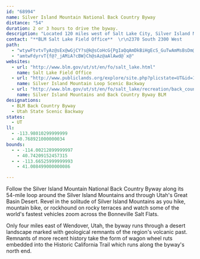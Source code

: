 ```yaml
---
id: "68994"
name: Silver Island Mountain National Back Country Byway
distance: "54"
duration: 2 or 3 hours to drive the byway.
description: "Located 120 miles west of Salt Lake City, Silver Island Mountain National Back Country Byway follows a 54-mile loop in northwest Utah."
contact: "**BLM Salt Lake Field Office**  \r\n2370 South 2300 West                                        \r\nSalt Lake City, UT 84119                                             \r\n801-977-4300                                                   "
path:
  - "wtywFtvtvTyAz@sEx@wGjCY?s@k@sCoHcG{PgIaQqAmDkBiHgEcS_GuTwAmMsBsDm@aD[iFI}Cu@uCgBaE[_C]kA_As@_@_A{EcPa@aC}@}Bu@Fy@d@wBlBoBx@iADuIcAkBo@uFmCcF}EmEgG_@kAoAyFwCmOyC}KyA_DoBgD}FuFwCcCaEi@u@]y@_Bu@iDqEaI_CkFs@yCsA{CaAmCw@qAwDoDsIgOkKoYaCwHu@yCoBuKaBsGKsBsE_KsAoBiDuHs@wB_@yBmEgNkJg]{FgR{@oEuAyCcAsDcBaJgAyCeAsAwAq@}A\\gB_@qF{C}C_DiD}AkNwFcD}@gFA}Bk@sIaF}CWeIyEgHsAaJy@iC|@yADiAQoMRgIgE_AyA}@y@cBe@iCFqEm@oAPiAj@cGz@_MpAyDtBsDxA}@O_By@y@q@_B}AgFcEuHgIeDsCwAw@yC{@cGeC{BsAuF{DsAkAc@q@qDmIoE}GkF{MeCgCcFaPwCcKgB_LsBgIkDwPw@mFe@{JCmCReBrBuMb@aHg@{FoCmLcC_JB{AIgCYwBoAgGWmCoAoHUyAImCKkAsAsJiBmGc@{@_@yBsAgEEy@JqCAmAS{AE}AO{@@q@GmAYgAG_BQmAImCu@_D?}@x@mHi@wFwFoUgCgG_EgLaFkWoAsKwB_ZmBqFsHwLqEsKeAgD_A{@_ImDkDu@i@o@}A}CsCaEoAiAsAQ_Am@gHkC_MmCmEuHcBcCiBcCoAy@gJWwDyAiASiB}@cCcCc@_Au@kBiBmDcC{HwBsHyBgFyD{KmBgGo@sCyCgGoF}OkG{PwAkEmCiKUgDkE_LuCwGoI{M{AsBOe@]e@eCmA}Ae@yCyBg@g@aA_BsD{DYe@y@sB_@eBYmCgCmM[y@yAyGsAiEaBsDy@gFiEiQc@kAu@mAqAaFaAeB_ByD_BeD}DiFy@KOMIkBDsDE{@y@wDOgCN_COuBn@mE?YOq@eAaBSyA_@q@C{Bi@yCI}@AgCTsCYsAB{BCeCUyAHaFO{Dy@aIg@wCq@gBSwAcAuDyAmCcG{Hc@e@oAy@_@kAy@qAwDoBoCyCy@qAaIuP_@}AYyCOq@iAsCSW_Au@OCy@d@SBgAm@qC}@wA{BeAw@cBkBsBuDsCmByCqCiBoBKWSmASgGU_AiAsCqAeC[iBe@kA}@qBeAyAqAgDk@{@_@KuDa@wCwBwIuSgAuAaDyF{@kAoAiDs@}Ai@oC[y@mBsDsBaDgCqCu@q@o@_A}@}AkBmEMkBeA_@gA}@oDoHoA{@wBsCu@eC}AmCeLaVsI_TsAkEgBmCeCgImB_Fo@mAs@m@KyAi@mDJiKEy@o@gE?wDEo@gAyDaAyEmB_Fm@sBu@yAcAmAsBaBmFeCe@GgH@mAMmAYaBkAiBm@kE@yA[u@DyAl@}ALyA\\gHnCqBFwDd@kASo@DcClCiAjB_@rBcCfGKd@MfFBxCH`CTzB?|AIz@i@pBiAzLOtCeAjDi@fEcA~CIzC_@lE?|@b@`BZfCHxACxAQjDT|HeAtSOtEwAzPWdFGxAHhBIjCBxBBjBMr@iAlCiAlD_AnFYpCyAlEsD|T}BrG_AdDcAzD_@`CcB`Ho@pGYtAu@zCg@nAoAbF_@dAyBdCc@dAYxBk@hCg@rE{@vBOhAIjCcAxE_A`Ki@lCq@nBgAvEiB|DcAdBcFlGkElE_D|BwB`GoAzBsCtHOPy@VUTWrAeA|AmArBeF`EiApAMf@EdAuHfBuB~@cDK_@Xi@~@i@lCyB~HCZRpACn@eBdDiAxG{B`KsEbVsAhEkAdFcBlGgCtKiFn[uCjMqBlLcB`Gy@pDcCdQk@fGs@~B@l@HVf@d@Th@DhAXxAbAl@XZ@|AKjBP`DWxAYfDA`Bg@`DyBdHcCrJcAbDyBlLObUs@rFNzCe@vB?rCN~@nAtBlAjE^lBdA`ExD`LlB`Jh@xAJ`Cl@lCRrANvDt@nFUxF@jAWfCDXhAnFbDtQHxJYzDItKZdJEpIl@~JD`BE|Bt@tLOtCh@vCxAfFRrAt@tIhC|SNrCQfCx@x@Nv@TxAAtA\\pApArCnB~CdAhAdCvAz@dA|@rDhFbLhF`O`KvPjFfO~@lGbAfEpIhXrBzLb@hBxAlFxBpG|DhJhAxArAxChAxAhGvMrCrEvExIlCnDtBxBvDxCpEjEhCtBzGpGvIbJ`JfIfJhJlF|AbDJrBfAfFxDhD`Fp@l@bHvDlEbDdFjCvDzCfCjCn@fAxClBhNnKfFjEbF`GbFxC~_@xZdC~AvFpEbOtKvHnG~AfAjGvFlGrDzMbJlDjCdFxEtBnArAj@|BxBtHxDzAxAlFhErBpA|ElB|FfD`PxEtKjB~LrD`J~AlVbGbVxE|TdFzOnEdb@lNpJnFxNfH`NlIfF~BbBf@dCrAfC~@fHfF|@V~AFvH[fCTxA^hAv@nFlFhK|LzBfAjEVbHfAv@DtBv@~JrAzA?vAShAB~@VhB`A~@HlB^~AMzDFx@j@bEnDrCjEjCbDtFfExChBnCxD`RrRjAbAvCd@pLhGl@lA`@h@pDtCvGzGtS`OtFxCrEdDlDrBr@`Bj@~@|@z@nAvB|GfHhFbHdDxDxElDpGfE~@jBvEdGbBzAzCrD`BdChFvEbA|AfE`EhCtDx@|@t@rAr@rBbB~CTtAnAvBjDhFxBrBrAbBnBbDhArClEvGnDtE`@~Ax@x@dAjBlShOhI|EjCrCnBbBnAnB`FpEhDxCbF`DbDdC`DnF~BvAx@z@~NnIbCvBh@?t@QbADvDrAtA~@|C~C|DnCfDvDhCf@lFlCbS`NzAlAvB`C|@ZnAL`[MbAFnCtCZAr@X~@`Bl@j@rBGdBS|Bu@bAi@bCyC`LkDlAk@xBc@fEChD_@vEsAhC[rAe@rC_D|@s@|IqDvGmElDgBbHaE`GaFpD}D~DaCvHuFZYpAsBv]sk@fCwCnBuChAaC"
  - "amtwFdyrvT{f@?_jAMiA?cBW}Ch@sAz@aAlAwd@`x@"
websites:
  - url: "http://www.blm.gov/ut/st/en/fo/salt_lake.html"
    name: Salt Lake Field Office
  - url: "http://www.publiclands.org/explore/site.php?plicstate=UT&id=1762&PHPSESSID=23cfeb7c9"
    name: Silver Island Mountain Loop Scenic Backway
  - url: "http://www.blm.gov/ut/st/en/fo/salt_lake/recreation/back_country_byways/Silver_Island_Mountains.html"
    name: Silver Island Mountains and Back Country Byway BLM
designations:
  - BLM Back Country Byway
  - Utah State Scenic Backway
states:
  - UT
ll:
  - -113.98010299999999
  - 40.768921000000034
bounds:
  - - -114.00212899999997
    - 40.74209152457315
  - - -113.66525999999993
    - 41.008499000000086

---
```


Follow the Silver Island Mountain National Back Country Byway along its 54-mile loop around the Silver Island Mountains and through Utah's Great Basin Desert. Revel in the solitude of Silver Island Mountains as you hike, mountain bike, or rockhound on rocky terraces and watch some of the world's fastest vehicles zoom across the Bonneville Salt Flats.

Only four miles east of Wendover, Utah, the byway runs through a desert landscape marked with geological remnants of the region's volcanic past. Remnants of more recent history take the form of wagon wheel ruts embedded into the Historic California Trail which runs along the byway's north end.
